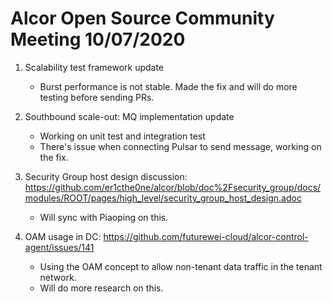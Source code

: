 # Alcor Open Source Community Meeting 10/07/2020

1. Scalability test framework update
    * Burst performance is not stable. Made the fix and will do more testing before sending PRs. 
2. Southbound scale-out: MQ implementation update
    * Working on unit test and integration test
    * There's issue when connecting Pulsar to send message, working on the fix. 
3. Security Group host design discussion: https://github.com/er1cthe0ne/alcor/blob/doc%2Fsecurity_group/docs/modules/ROOT/pages/high_level/security_group_host_design.adoc

    * Will sync with Piaoping on this. 
4. OAM usage in DC: https://github.com/futurewei-cloud/alcor-control-agent/issues/141

    * Using the OAM concept to allow non-tenant data traffic in the tenant network. 
    * Will do more research on this.
